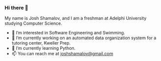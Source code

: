 ### Hi there 👋

My name is Josh Shamalov, and I am a freshman at Adelphi University studying Computer Science. 

- 👀 I’m interested in Software Engineering and Swimming.
- 🔭 I’m currently working on an automated data organization system for a tutoring center, Kweller Prep.
- 🌱 I’m currently learning Python.
- 📫 You can reach me at joshshamalov@gmail.com
